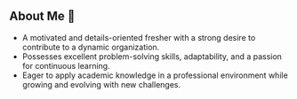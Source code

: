 ## About Me 👋
- A motivated and details-oriented fresher with a strong desire to contribute to a dynamic organization. 
- Possesses excellent problem-solving skills, adaptability, and a passion for continuous learning.
- Eager to apply academic knowledge in a professional environment while growing and evolving with new challenges.
<!--
**SuryaS1721/SuryaS1721** is a ✨ _special_ ✨ repository because its `README.md` (this file) appears on your GitHub profile.

Here are some ideas to get you started:

- 🔭 I’m currently working on ...
- 🌱 I’m currently learning ...
- 👯 I’m looking to collaborate on ...
- 🤔 I’m looking for help with ...
- 💬 Ask me about ...
- 📫 How to reach me: ...
- 😄 Pronouns: ...
- ⚡ Fun fact: ...
-->
